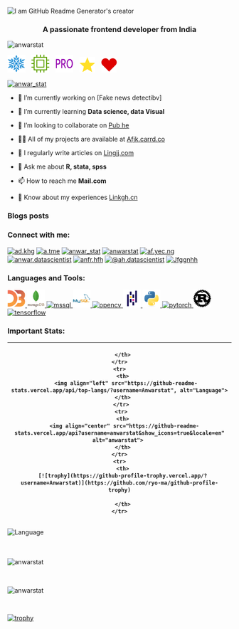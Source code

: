 
<!--
- 🔭 I’m currently working on ...
- 🌱 I’m currently learning ...
- 👯 I’m looking to collaborate on ...
- 🤔 I’m looking for help with ...
- 💬 Ask me about ...
- 📫 How to reach me: ...
- 😄 Pronouns: ...
- ⚡ Fun fact: ...
-->

![I am GitHub Readme Generator's creator](https://arturssmirnovs.github.io/github-profile-readme-generator/images/banner.png)


<h3 align="center">A passionate frontend developer from India</h3>

<p align="left"> <img src="https://komarev.com/ghpvc/?username=anwarstat&label=Profile%20views&color=0e75b6&style=flat" alt="anwarstat" /> </p>


<a href='https://archiveprogram.github.com/'><img src='https://raw.githubusercontent.com/acervenky/animated-github-badges/master/assets/acbadge.gif' width='40' height='40'></a> <a href='https://docs.github.com/en/developers'><img src='https://raw.githubusercontent.com/acervenky/animated-github-badges/master/assets/devbadge.gif' width='40' height='40'></a> <a href='https://github.com/pricing'><img src='https://raw.githubusercontent.com/acervenky/animated-github-badges/master/assets/pro.gif' width='40' height='40'></a> <a href='https://stars.github.com/'><img src='https://raw.githubusercontent.com/acervenky/animated-github-badges/master/assets/starbadge.gif' width='35' height='35'></a> <a href='https://docs.github.com/en/github/supporting-the-open-source-community-with-github-sponsors'><img src='https://raw.githubusercontent.com/acervenky/animated-github-badges/master/assets/sponsorbadge.gif' width='35' height='35'></a> 

<p align="left"> <a href="https://twitter.com/anwar_stat" target="blank"><img src="https://img.shields.io/twitter/follow/anwar_stat?logo=twitter&style=for-the-badge" alt="anwar_stat" /></a> </p>



- 🔭 I’m currently working on [Fake news detectibv]

- 🌱 I’m currently learning **Data science, data Visual**

- 👯 I’m looking to collaborate on [Pub he](Http://link.co)

- 👨‍💻 All of my projects are available at [Afjk.carrd.co](Afjk.carrd.co)

- 📝 I regularly write articles on [Lingjj.com](Lingjj.com)

- 💬 Ask me about **R, stata, spss**

- 📫 How to reach me **Mail.com**

- 📄 Know about my experiences [Linkgh.cn](Linkgh.cn)


### Blogs posts
<!-- BLOG-POST-LIST:START -->
<!-- BLOG-POST-LIST:END -->

<h3 align="left">Connect with me:</h3>
<p align="left">
<a href="https://codepen.io/ad.khg" target="blank"><img align="center" src="https://raw.githubusercontent.com/rahuldkjain/github-profile-readme-generator/master/src/images/icons/Social/codepen.svg" alt="ad.khg" height="20" width="30" /></a>
<a href="https://dev.to/a.tme" target="blank"><img align="center" src="https://raw.githubusercontent.com/rahuldkjain/github-profile-readme-generator/master/src/images/icons/Social/devto.svg" alt="a.tme" height="20" width="30" /></a>
<a href="https://twitter.com/anwar_stat" target="blank"><img align="center" src="https://raw.githubusercontent.com/rahuldkjain/github-profile-readme-generator/master/src/images/icons/Social/twitter.svg" alt="anwar_stat" height="40" width="40" /></a>
<a href="https://linkedin.com/in/anwarstat" target="blank"><img align="center" src="https://raw.githubusercontent.com/rahuldkjain/github-profile-readme-generator/master/src/images/icons/Social/linked-in-alt.svg" alt="anwarstat" height="20" width="30" /></a>
<a href="https://kaggle.com/af.yec.ng" target="blank"><img align="center" src="https://raw.githubusercontent.com/rahuldkjain/github-profile-readme-generator/master/src/images/icons/Social/kaggle.svg" alt="af.yec.ng" height="30" width="30" /></a>
<a href="https://fb.com/anwar.datascientist" target="blank"><img align="center" src="https://raw.githubusercontent.com/rahuldkjain/github-profile-readme-generator/master/src/images/icons/Social/facebook.svg" alt="anwar.datascientist" height="30" width="30" /></a>
<a href="https://instagram.com/anfr.hfh" target="blank"><img align="center" src="https://raw.githubusercontent.com/rahuldkjain/github-profile-readme-generator/master/src/images/icons/Social/instagram.svg" alt="anfr.hfh" height="30" width="30" /></a>
<a href="https://www.youtube.com/c/@ah.datascientist" target="blank"><img align="center" src="https://raw.githubusercontent.com/rahuldkjain/github-profile-readme-generator/master/src/images/icons/Social/youtube.svg" alt="@ah.datascientist" height="30" width="30" /></a>
<a href="https://discord.gg/Jfggnhh" target="blank"><img align="center" src="https://raw.githubusercontent.com/rahuldkjain/github-profile-readme-generator/master/src/images/icons/Social/discord.svg" alt="Jfggnhh" height="30" width="30" /></a>
</p>

<h3 align="left">Languages and Tools:</h3>
<p align="left"> <a href="https://d3js.org/" target="_blank" rel="noreferrer"> <img src="https://raw.githubusercontent.com/devicons/devicon/master/icons/d3js/d3js-original.svg" alt="d3js" width="40" height="40"/> </a> <a href="https://www.mongodb.com/" target="_blank" rel="noreferrer"> <img src="https://raw.githubusercontent.com/devicons/devicon/master/icons/mongodb/mongodb-original-wordmark.svg" alt="mongodb" width="40" height="40"/> </a> <a href="https://www.microsoft.com/en-us/sql-server" target="_blank" rel="noreferrer"> <img src="https://www.svgrepo.com/show/303229/microsoft-sql-server-logo.svg" alt="mssql" width="40" height="40"/> </a> <a href="https://www.mysql.com/" target="_blank" rel="noreferrer"> <img src="https://raw.githubusercontent.com/devicons/devicon/master/icons/mysql/mysql-original-wordmark.svg" alt="mysql" width="40" height="40"/> </a> <a href="https://opencv.org/" target="_blank" rel="noreferrer"> <img src="https://www.vectorlogo.zone/logos/opencv/opencv-icon.svg" alt="opencv" width="40" height="40"/> </a> <a href="https://pandas.pydata.org/" target="_blank" rel="noreferrer"> <img src="https://raw.githubusercontent.com/devicons/devicon/2ae2a900d2f041da66e950e4d48052658d850630/icons/pandas/pandas-original.svg" alt="pandas" width="40" height="40"/> </a> <a href="https://www.python.org" target="_blank" rel="noreferrer"> <img src="https://raw.githubusercontent.com/devicons/devicon/master/icons/python/python-original.svg" alt="python" width="40" height="40"/> </a> <a href="https://pytorch.org/" target="_blank" rel="noreferrer"> <img src="https://www.vectorlogo.zone/logos/pytorch/pytorch-icon.svg" alt="pytorch" width="40" height="40"/> </a> <a href="https://www.rust-lang.org" target="_blank" rel="noreferrer"> <img src="https://raw.githubusercontent.com/devicons/devicon/master/icons/rust/rust-plain.svg" alt="rust" width="40" height="40"/> </a> <a href="https://www.tensorflow.org" target="_blank" rel="noreferrer"> <img src="https://www.vectorlogo.zone/logos/tensorflow/tensorflow-icon.svg" alt="tensorflow" width="40" height="40"/> </a> </p>


<html>
  <H3> Important Stats: </H3>
<table>
  <thead>
    <tr>
      <th>
        
      </th>
    </tr>
    <tr>
      <th>
        <img align="left" src="https://github-readme-stats.vercel.app/api/top-langs/?username=Anwarstat", alt="Language">
      </th>
     </tr>
     <tr>
      <th>
       <img align="center" src="https://github-readme-stats.vercel.app/api?username=anwarstat&show_icons=true&locale=en" alt="anwarstat"> 
      </th>
    </tr>
    <tr>
      <th>
      [![trophy](https://github-profile-trophy.vercel.app/?username=Anwarstat)](https://github.com/ryo-ma/github-profile-trophy)
  
      </th>
    </tr>
  </thead>
</table>
</html>




<p><img align="left" src="https://github-readme-stats.vercel.app/api/top-langs/?username=Anwarstat", alt="Language"></p> <br><br><br>





<p><img align="center" src="https://github-readme-stats.vercel.app/api?username=anwarstat&show_icons=true&locale=en" alt="anwarstat"></p><br>





<p><img align="center" src="https://github-readme-streak-stats.herokuapp.com/?user=anwarstat&" alt="anwarstat"></p><br>




[![trophy](https://github-profile-trophy.vercel.app/?username=Anwarstat)](https://github.com/ryo-ma/github-profile-trophy)<br><br><br>
</html>


